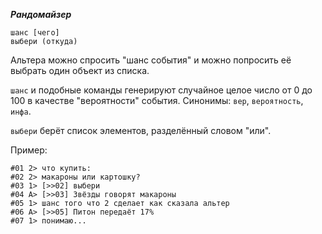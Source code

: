 *__Рандомайзер__*

```
шанс [чего]
выбери (откуда)
```

Альтера можно спросить "шанс события" и можно попросить её выбрать один объект из списка.

`шанс` и подобные команды генерируют случайное целое число от 0 до 100 в качестве "вероятности" события. Синонимы: `вер`, `вероятность`, `инфа`.

`выбери` берёт список элементов, разделённый словом "или".

Пример:

```
#01 2> что купить:
#02 2> макароны или картошку?
#03 1> [>>02] выбери
#04 A> [>>03] Звёзды говорят макароны
#05 1> шанс того что 2 сделает как сказала альтер
#06 A> [>>05] Питон передаёт 17%
#07 1> понимаю... 
```

